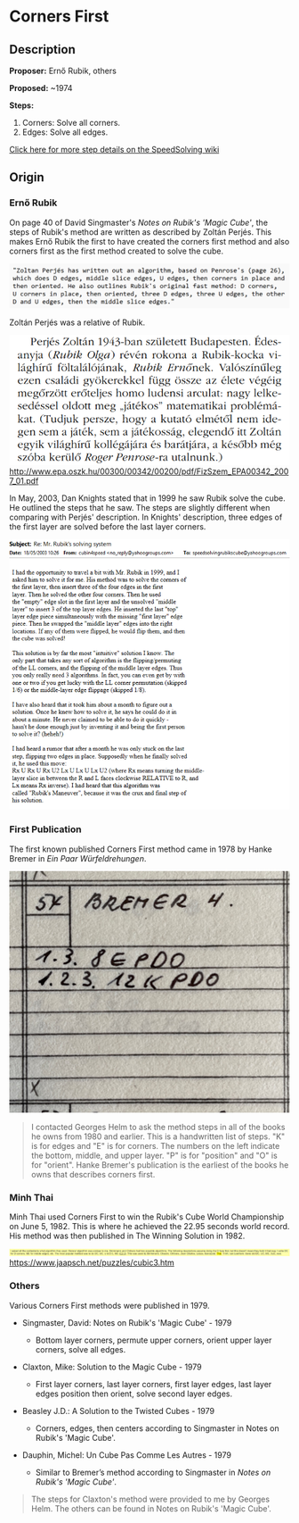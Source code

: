 # Corners First

## Description

**Proposer:** Ernő Rubik, others

**Proposed:** ~1974

**Steps:**

1. Corners: Solve all corners.
2. Edges: Solve all edges.

[Click here for more step details on the SpeedSolving wiki](https://www.speedsolving.com/wiki/index.php/Corners_First)

## Origin

### Ernő Rubik

On page 40 of David Singmaster's *Notes on Rubik's 'Magic Cube'*, the steps of Rubik's method are written as described by Zoltán Perjés. This makes Ernő Rubik the first to have created the corners first method and also corners first as the first method created to solve the cube.

![](img/CornersFirst/Rubik1.png)

Zoltán Perjés was a relative of Rubik.

![](img/CornersFirst/Rubik2.png)
http://www.epa.oszk.hu/00300/00342/00200/pdf/FizSzem_EPA00342_2007_01.pdf

In May, 2003, Dan Knights stated that in 1999 he saw Rubik solve the cube. He outlined the steps that he saw. The steps are slightly different when comparing with Perjés' description. In Knights' description, three edges of the first layer are solved before the last layer corners.

![](img/CornersFirst/Rubik3.png)

### First Publication

The first known published Corners First method came in 1978 by Hanke Bremer in *Ein Paar Würfeldrehungen*.

![](img/CornersFirst/Bremer.jpg)

>I contacted Georges Helm to ask the method steps in all of the books he owns from 1980 and earlier. This is a handwritten list of steps. "K" is for edges and "E" is for corners. The numbers on the left indicate the bottom, middle, and upper layer. "P" is for "position" and "O" is for "orient". Hanke Bremer's publication is the earliest of the books he owns that describes corners first.

### Minh Thai

Minh Thai used Corners First to win the Rubik's Cube World Championship on June 5, 1982. This is where he achieved the 22.95 seconds world record. His method was then published in The Winning Solution in 1982.

![](img/CornersFirst/Thai.png)
https://www.jaapsch.net/puzzles/cubic3.htm

### Others

Various Corners First methods were published in 1979.

- Singmaster, David: Notes on Rubik's 'Magic Cube' - 1979
  - Bottom layer corners, permute upper corners, orient upper layer corners, solve all edges.

- Claxton, Mike: Solution to the Magic Cube - 1979 
  - First layer corners, last layer corners, first layer edges, last layer edges position then orient, solve second layer edges.

- Beasley J.D.: A Solution to the Twisted Cubes - 1979
  - Corners, edges, then centers according to Singmaster in Notes on Rubik's 'Magic Cube'.

- Dauphin, Michel: Un Cube Pas Comme Les Autres - 1979
  - Similar to Bremer’s method according to Singmaster in *Notes on Rubik's 'Magic Cube'*.

>The steps for Claxton's method were provided to me by Georges Helm. The others can be found in Notes on Rubik's 'Magic Cube'.